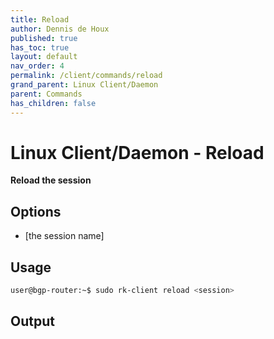 ```yaml
---
title: Reload
author: Dennis de Houx
published: true
has_toc: true
layout: default
nav_order: 4
permalink: /client/commands/reload
grand_parent: Linux Client/Daemon
parent: Commands
has_children: false
---
```


# Linux Client/Daemon - Reload

**Reload the session**

## Options

- <session> [the session name]

## Usage

```bash
user@bgp-router:~$ sudo rk-client reload <session>
```

## Output

<TODO>
